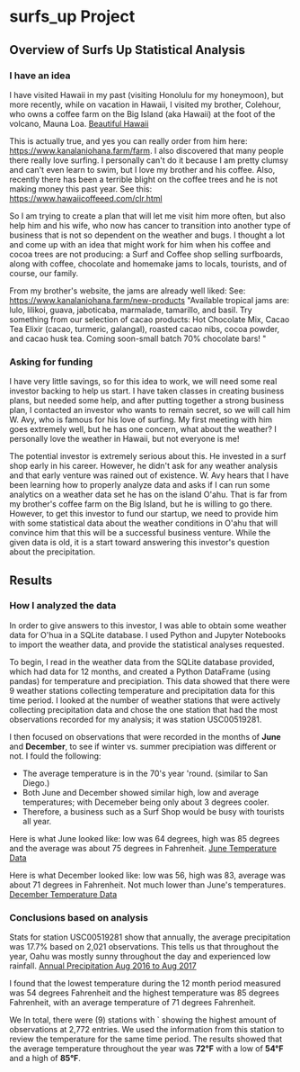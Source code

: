 # surfs_up Project

## Overview of Surfs Up Statistical Analysis
### I have an idea
I have visited Hawaii in my past (visiting Honolulu for my honeymoon), but more recently, while on vacation in Hawaii, I visited my brother, Colehour, who owns a coffee farm on the Big Island (aka Hawaii) at the foot of the volcano, Mauna Loa. [Beautiful Hawaii](https://github.com/valchau/surfs_up/blob/main/Hawaii.PNG)

This is actually true, and yes you can really order from him here:  https://www.kanalaniohana.farm/farm. I also discovered that many people there really love surfing. I personally can't do it because I am pretty clumsy and can't even learn to swim, but I love my brother and his coffee. Also, recently there has been a terrible blight on the coffee trees and he is not making money this past year. See this: https://www.hawaiicoffeeed.com/clr.html

So I am trying to create a plan that will let me visit him more often, but also help him and his wife, who now has cancer to transition into another type of business that is not so dependent on the weather and bugs.  I thought a lot and come up with an idea that might work for him when his coffee and cocoa trees are not producing: a Surf and Coffee shop selling surfboards, along with coffee, chocolate and homemake jams to locals, tourists, and of course, our family. 

From my brother's website, the jams are already well liked: See:  https://www.kanalaniohana.farm/new-products "Available tropical jams are: lulo, lilikoi, guava, jaboticaba, marmalade, tamarillo, and basil.  Try something from our selection of cacao products:  Hot Chocolate Mix, Cacao Tea Elixir (cacao, turmeric, galangal), roasted cacao nibs, cocoa powder, and cacao husk tea. Coming soon-small batch 70% chocolate bars! "  

### Asking for funding
I have very little savings, so for this idea to work, we will need some real investor backing to help us start. I have taken classes in creating business plans, but  needed some help, and after putting together a strong business plan, I contacted an investor who wants to remain secret, so we will call him W. Avy, who is famous for his love of surfing. My first meeting with him goes extremely well, but he has one concern, what about the weather? I personally love the weather in Hawaii, but not everyone is me!

The potential investor is extremely serious about this. He invested in a surf shop early in his career. However, he didn't ask for any weather analysis and that early venture was rained out of existence. W. Avy hears that I have been learning how to properly analyze data and asks if I can run some analytics on a weather data set he has on the island O'ahu. That is far from my brother's coffee farm on the Big Island, but he is willing to go there. However, to get this investor to fund our startup, we need to provide him with some statistical data about the weather conditions in O'ahu that will convince him that this will be a successful business venture. While the given data is old, it is a start toward answering this investor's question about the precipitation. 

## Results
### How I analyzed the data
In order to give answers to this investor, I was able to obtain some weather data for O'hua in a SQLite database. I used Python and Jupyter Notebooks to import the weather data, and provide the statistical analyses requested. 

To begin, I read in the weather data from the SQLite database provided, which had data for 12 months, and created a Python DataFrame (using pandas) for temperature and precipiation. This data showed that there were 9 weather stations collecting temperature and precipitation data for this time period. I looked at the number of weather stations that were actively collecting precipitation data and chose the one station that had the most observations recorded for my analysis; it was station USC00519281. 

I then focused on observations that were recorded in the months of **June** and **December**, to see if winter vs. summer precipiation was different or not. 
I fould the following: 

* The average temperature is in the 70's year 'round. (similar to San Diego.)
* Both June and December showed similar high, low and average temperatures; with Decemeber being only about 3 degrees cooler.
* Therefore, a business such as a Surf Shop would be busy with tourists all year.

Here is what June looked like: low was 64 degrees, high was 85 degrees and the average was about 75 degrees in Fahrenheit.
[June Temperature Data](https://github.com/valchau/surfs_up/blob/main/June_Temp_stats.PNG)

Here is what December looked like: low was 56, high was 83, average was about 71 degrees in Fahrenheit. Not much lower than June's temperatures.
[December Temperature Data](https://github.com/valchau/surfs_up/blob/main/Dec_Temp_stats.PNG)

### Conclusions based on analysis
Stats for station USC00519281 show that annually, the average precipitation was 17.7% based on 2,021  observations. This tells us that throughout the year, Oahu was mostly sunny throughout the day and experienced low rainfall. 
[Annual Precipitation Aug 2016 to Aug 2017 ](https://github.com/valchau/surfs_up/blob/main/precip_by_month_stats.PNG)

I found that the lowest temperature during the 12 month period measured was 54 degrees Fahrenheit and the highest temperature was 85 degrees Fahrenheit, with an average temperature of 71 degrees Fahrenheit.


We In total, there were (9) stations with ` showing the highest amount of observations at 2,772 entries. We used the information from this station to review the temperature for the same time period. The results showed that the average temperature throughout the year was **72°F** with a low of **54°F** and a high of **85°F**. 

